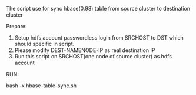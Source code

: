 
The script use for sync hbase(0.98) table from source cluster to destination cluster

Prepare: 

  1. Setup hdfs account passwordless login from SRCHOST to DST which should specific in script.
  2. Please modify DEST-NAMENODE-IP  as real destination IP
  3. Run this script on SRCHOST(one node of source cluster) as hdfs account

RUN:

  bash -x hbase-table-sync.sh
